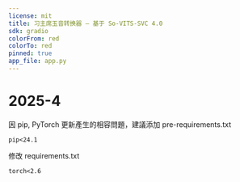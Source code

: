 ```yaml
---
license: mit
title: 习主席玉音转换器 — 基于 So-VITS-SVC 4.0
sdk: gradio
colorFrom: red
colorTo: red
pinned: true
app_file: app.py
---
```


# 2025-4
因 pip, PyTorch 更新產生的相容問題，建議添加 pre-requirements.txt
```
pip<24.1
```
修改 requirements.txt
```
torch<2.6
```
